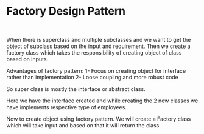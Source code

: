 <h1>Factory Design Pattern</h1><br/>
<p>
When there is superclass and multiple subclasses and we want to get the object of subclass based on the input and requirement.
Then we create a factory class which takes the responsibility of creating object of class based on inputs.

Advantages of factory pattern:
1- Focus on creating object for interface rather than implementation
2- Loose coupling and more robust code

So super class is mostly the interface or abstract class.
</p>

Here we have the interface created and while creating the 2 new classes we have implements respective type of employees.

Now to create object using factory pattern. We will create a Factory class which will take input and based on that it will return the class
